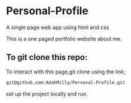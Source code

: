 # Personal-Profile
A single page web app using html and css 

This is a one paged portfolio website about me.

## To git clone this repo:
To interact with this page,git clone using the link;
``` sh
git@github.com:AdahMilly/Personal-Profile.git
```
set up the project locally and run.
